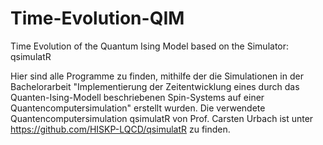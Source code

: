 # Time-Evolution-QIM
Time Evolution of the Quantum Ising Model based on the Simulator: qsimulatR

Hier sind alle Programme zu finden, mithilfe der die Simulationen in der Bachelorarbeit
"Implementierung der Zeitentwicklung eines durch das Quanten-Ising-Modell beschriebenen Spin-Systems auf einer Quantencomputersimulation"
erstellt wurden.
Die verwendete Quantencomputersimulation qsimulatR von Prof. Carsten Urbach ist unter 
https://github.com/HISKP-LQCD/qsimulatR 
zu finden.
         
